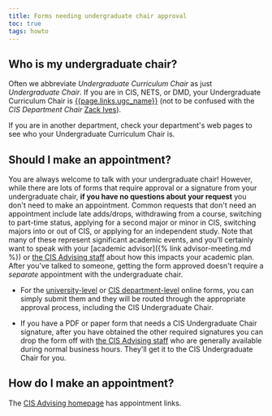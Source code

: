 ```yaml
---
title: Forms needing undergraduate chair approval
toc: true
tags: howto
---
```


## Who is my undergraduate chair?

Often we abbreviate _Undergraduate Curriculum Chair_ as just _Undergraduate Chair_. If you are in CIS, NETS, or DMD, your Undergraduate Curriculum Chair is [{{page.links.ugc_name}}]({{page.links.ugc_website}}) (not to be confused with the _CIS Department Chair_ [Zack Ives](https://www.cis.upenn.edu/~zives/)).

If you are in another department, check your department's web pages to see who your Undergraduate Curriculum Chair is.


## Should I make an appointment?

You are always welcome to talk with your undergraduate chair! However, while there are lots of forms that require
approval or a signature from your undergraduate chair, **if you have no questions about your request** you don't need to make an appointment. Common requests that don't need an appointment include late adds/drops, withdrawing from a course, switching to part-time status, applying for a second major or minor in CIS, switching majors into or out of CIS, or applying for an independent study. Note that many of these represent significant academic events, and you'll certainly want to speak with your [academic advisor]({% link advisor-meeting.md %}) or [the CIS Advising staff]({{page.links.cis_adv_home}}) about how this impacts your academic plan. After you've talked to someone, getting the form approved doesn't require a _separate_ appointment with the undergraduate chair.

* For the [university-level]({{page.links.path_forms}}) or [CIS department-level](https://forms.cis.upenn.edu/) online forms, you can simply submit them and they will be routed through the appropriate approval process, including the CIS Undergraduate Chair.

* If you have a PDF or paper form that needs a CIS Undergraduate Chair signature, after you have obtained the other required signatures you can drop the form off with [the CIS Advising staff]({{page.links.cis_adv_home}}) who are generally available during normal business hours. They'll get it to the CIS Undergraduate Chair for you.

## How do I make an appointment?

The [CIS Advising homepage]({{page.links.cis_adv_home}}) has appointment links.
